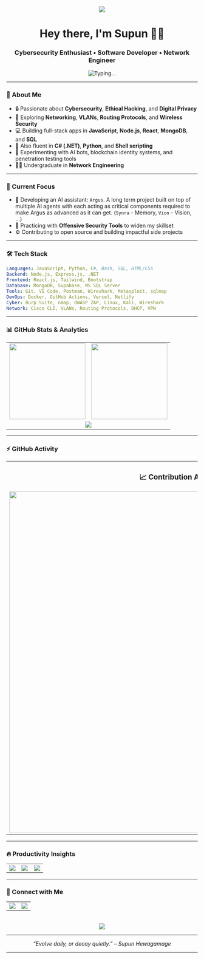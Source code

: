 <div align="center">
  <img src="https://capsule-render.vercel.app/api?type=waving&color=gradient&customColorList=6,11,20&height=200&section=header&text=Supun%20Hewagamage&fontSize=50&fontColor=fff&animation=twinkling&fontAlignY=35&desc=Cybersecurity%20•%20Development%20•%20Innovation&descAlignY=55&descSize=18"/>
</div>

<h1 align="center">Hey there, I'm Supun 👨‍💻</h1>
<h3 align="center">Cybersecurity Enthusiast • Software Developer • Network Engineer</h3>

<div align="center">
  <img src="https://readme-typing-svg.herokuapp.com?font=Fira+Code&size=20&duration=3000&pause=1000&color=00BFFF&center=true&vCenter=true&width=435&lines=Goal-Oriented+Technologist;Lover+of+Code%2C+Packets%2C+and+Privacy;Always+Learning+%E2%9A%9B%EF%B8%8F;Let's+Build+Secure+Futures+Together" alt="Typing..." />
</div>

---

### 🧠 About Me

- 🔒 Passionate about **Cybersecurity**, **Ethical Hacking**, and **Digital Privacy**
- 📡 Exploring **Networking**, **VLANs**, **Routing Protocols**, and **Wireless Security**
- 💻 Building full-stack apps in **JavaScript**, **Node.js**, **React**, **MongoDB**, and **SQL**
- 🧰 Also fluent in **C# (.NET)**, **Python**, and **Shell scripting**
- 🧪 Experimenting with AI bots, blockchain identity systems, and penetration testing tools
- 🧑‍🎓 Undergraduate in **Network Engineering**

---

### 🚀 Current Focus

- 🤖 Developing an AI assistant: `Argus`. A long term project built on top of multiple AI agents with each acting as critical components required to make Argus as advanced as it can get. (`Synra` - Memory, `Vion` - Vision, ...)
- 🧱 Practicing with **Offensive Security Tools** to widen my skillset
- ⚙️ Contributing to open source and building impactful side projects

---

### 🛠️ Tech Stack

```yaml
Languages: JavaScript, Python, C#, Bash, SQL, HTML/CSS
Backend: Node.js, Express.js, .NET
Frontend: React.js, Tailwind, Bootstrap
Database: MongoDB, Supabase, MS SQL Server
Tools: Git, VS Code, Postman, Wireshark, Metasploit, sqlmap
DevOps: Docker, GitHub Actions, Vercel, Netlify
Cyber: Burp Suite, nmap, OWASP ZAP, Linux, Kali, Wireshark
Network: Cisco CLI, VLANs, Routing Protocols, DHCP, VPN
````

---

### 📊 GitHub Stats & Analytics

<div align="center">

<table>
  <tr>
    <td width="50%" align="center">
      <img height="200" src="https://github-readme-stats.vercel.app/api?username=supunhg&show_icons=true&theme=tokyonight&hide_border=true&custom_title=⚡%20GitHub%20Overview&ring_color=00d4aa&sideNums_color=1a73e8"/>
    </td>
    <td width="50%" align="center">
      <img height="200" src="https://github-readme-stats.vercel.app/api/top-langs/?username=supunhg&layout=compact&theme=tokyonight&hide_border=true&langs_count=10&custom_title=🔥%20Most%20Used%20Languages&card_width=400" />
    </td>
  </tr>
  <tr>
    <td width="100%" colspan=2 align=center>
      <img src="https://github-readme-streak-stats.herokuapp.com/?user=supunhg&theme=tokyonight&hide_border=true" />
    </td>
  </tr>
</table>

  

</div>

---

### ⚡ GitHub Activity

<div align="center">

<table>
  <tr>
    <td align="center">
      <h3>📈 Contribution Activity</h3>
      <img width="900" src="https://github-readme-activity-graph.vercel.app/graph?username=supunhg&theme=tokyo-night&hide_border=true&radius=16&area=true&order=5&custom_title=Yearly%20Contribution%20Graph&point_size=6&line_thickness=2"/>
    </td>
  </tr>
</table>

</div>

---

### 🔥 Productivity Insights

<div align="center">

<table>
  <tr>
    <td width="33%" align="center">
      <img src="https://img.shields.io/badge/Focus-Cybersecurity-FF6B6B?style=for-the-badge&logo=shield&logoColor=white" />
      <br>
    </td>
    <td width="34%" align="center">
      <img src="https://img.shields.io/badge/Learning-Continuous-1A73E8?style=for-the-badge&logo=bookstack&logoColor=white" />
      <br>
    </td>
    <td width="33%" align="center">
      <img src="https://img.shields.io/badge/Collaboration-Open-F39C12?style=for-the-badge&logo=handshake&logoColor=white" />
      <br>
    </td>
  </tr>
</table>

</div>

---

### 🧭 Connect with Me

<div align="center">

<table>
  <tr>
    <td align="center">
      <a href="https://www.linkedin.com/in/supunhewagamage">
        <img src="https://img.shields.io/badge/LinkedIn-Connect-0077B5?style=for-the-badge&logo=linkedin&logoColor=white&labelColor=0077B5" />
      </a>
    </td>
    <td align="center">
      <a href="https://github.com/supunhg">
        <img src="https://img.shields.io/badge/GitHub-Follow-181717?style=for-the-badge&logo=github&logoColor=white&labelColor=181717" />
      </a>
    </td>

  </tr>
</table>

<br>


  <img src="https://capsule-render.vercel.app/api?type=waving&color=gradient&customColorList=6,11,20&height=100&section=footer&text=Thanks%20for%20visiting!&fontSize=16&fontColor=fff&animation=twinkling&fontAlignY=75"/>
 

</div>

---

<p align="center"><i>“Evolve daily, or decay quietly.” – Supun Hewagamage</i></p>

---
